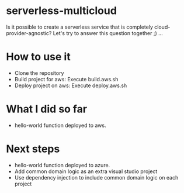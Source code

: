 # serverless-multicloud
Is it possible to create a serverless service that is completely cloud-provider-agnostic? Let's try to answer this question together ;) ...

# How to use it
- Clone the repository
- Build project for aws: Execute build.aws.sh
- Deploy project on aws: Execute deploy.aws.sh

# What I did so far
- hello-world function deployed to aws.

# Next steps
- hello-world function deployed to azure.
- Add common domain logic as an extra visual studio project
- Use dependency injection to include common domain logic on each project